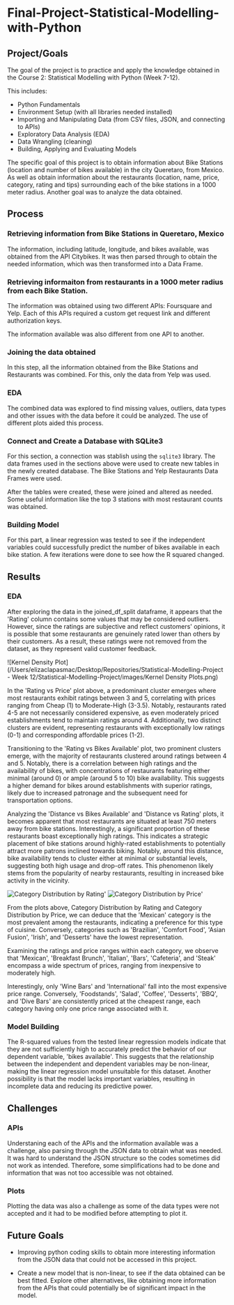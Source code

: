 # Final-Project-Statistical-Modelling-with-Python

## Project/Goals
The goal of the project is to practice and apply the knowledge obtained in the Course 2: Statistical Modelling with Python (Week 7-12). 

This includes:
* Python Fundamentals
* Environment Setup (with all libraries needed installed)
* Importing and Manipulating Data (from CSV files, JSON, and connecting to APIs)
* Exploratory Data Analysis (EDA)
* Data Wrangling (cleaning)
* Building, Applying and Evaluating Models

The specific goal of this project is to obtain information about Bike Stations (location and number of bikes available) in the city Queretaro, from Mexico. As well as obtain information about the restaurants (location, name, price, category, rating and tips) surrounding each of the bike stations in a 1000 meter radius. Another goal was to analyze the data obtained. 

## Process
### Retrieving information from Bike Stations in Queretaro, Mexico
The information, including latitude, longitude, and bikes available, was obtained from the API Citybikes. It was then parsed through to obtain the needed information, which was then transformed into a Data Frame. 
### Retrieving informaiton from restaurants in a 1000 meter radius from each Bike Station.
The information was obtained using two different APIs: Foursquare and Yelp. Each of this APIs required a custom get request link and different authorization keys. 

The information available was also different from one API to another. 

### Joining the data obtained
In this step, all the information obtained from the Bike Stations and Restaurants was combined. For this, only the data from Yelp was used. 

### EDA
The combined data was explored to find missing values, outliers, data types and other issues with the data before it could be analyzed. The use of different plots aided this process.

### Connect and Create a Database with SQLite3
For this section, a connection was stablish using the `sqlite3` library. The data frames used in the sections above were used to create new tables in the newly created database. The Bike Stations and Yelp Restaurants Data Frames were used. 

After the tables were created, these were joined and altered as needed. Some useful information like the top 3 stations with most restaurant counts was obtained. 

### Building Model

For this part, a linear regression was tested to see if the independent variables could successfully predict the number of bikes available in each bike station. A few iterations were done to see how the R squared changed.

## Results
### EDA
After exploring the data in the joined_df_split dataframe, it appears that the 'Rating' column contains some values that may be considered outliers. However, since the ratings are subjective and reflect customers' opinions, it is possible that some restaurants are genuinely rated lower than others by their customers. As a result, these ratings were not removed from the dataset, as they represent valid customer feedback.

![Kernel Density Plot](/Users/elizaclapasmac/Desktop/Repositories/Statistical-Modelling-Project - Week 12/Statistical-Modelling-Project/images/Kernel Density Plots.png)

In the 'Rating vs Price' plot above, a predominant cluster emerges where most restaurants exhibit ratings between 3 and 5, correlating with prices ranging from Cheap (1) to Moderate-High (3-3.5). Notably, restaurants rated 4-5 are not necessarily considered expensive, as even moderately priced establishments tend to maintain ratings around 4. Additionally, two distinct clusters are evident, representing restaurants with exceptionally low ratings (0-1) and corresponding affordable prices (1-2).

Transitioning to the 'Rating vs Bikes Available' plot, two prominent clusters emerge, with the majority of restaurants clustered around ratings between 4 and 5. Notably, there is a correlation between high ratings and the availability of bikes, with concentrations of restaurants featuring either minimal (around 0) or ample (around 5 to 10) bike availability. This suggests a higher demand for bikes around establishments with superior ratings, likely due to increased patronage and the subsequent need for transportation options.

Analyzing the 'Distance vs Bikes Available' and 'Distance vs Rating' plots, it becomes apparent that most restaurants are situated at least 750 meters away from bike stations. Interestingly, a significant proportion of these restaurants boast exceptionally high ratings. This indicates a strategic placement of bike stations around highly-rated establishments to potentially attract more patrons inclined towards biking. Notably, around this distance, bike availability tends to cluster either at minimal or substantial levels, suggesting both high usage and drop-off rates. This phenomenon likely stems from the popularity of nearby restaurants, resulting in increased bike activity in the vicinity.


![Category Distribution by Rating']()
![Category Distribution by Price']()

From the plots above, Category Distribution by Rating and Category Distribution by Price, we can deduce that the 'Mexican' category is the most prevalent among the restaurants, indicating a preference for this type of cuisine. Conversely, categories such as 'Brazilian', 'Comfort Food', 'Asian Fusion', 'Irish', and 'Desserts' have the lowest representation.

Examining the ratings and price ranges within each category, we observe that 'Mexican', 'Breakfast Brunch', 'Italian', 'Bars', 'Cafeteria', and 'Steak' encompass a wide spectrum of prices, ranging from inexpensive to moderately high.

Interestingly, only 'Wine Bars' and 'International' fall into the most expensive price range. Conversely, 'Foodstands', 'Salad', 'Coffee', 'Desserts', 'BBQ', and 'Dive Bars' are consistently priced at the cheapest range, each category having only one price range associated with it.

### Model Building
The R-squared values from the tested linear regression models indicate that they are not sufficiently high to accurately predict the behavior of our dependent variable, 'bikes available'. This suggests that the relationship between the independent and dependent variables may be non-linear, making the linear regression model unsuitable for this dataset. Another possibility is that the model lacks important variables, resulting in incomplete data and reducing its predictive power.

## Challenges 
### APIs 
Understaning each of the APIs and the information available was a challenge, also parsing through the JSON data to obtain what was needed. It was hard to understand the JSON structure so the codes sometimes did not work as intended. Therefore, some simplifications had to be done and information that was not too accessible was not obtained.  

### Plots
Plotting the data was also a challenge as some of the data types were not accepted and it had to be modified before attempting to plot it. 

## Future Goals
* Improving python coding skills to obtain more interesting information from the JSON data that could not be accessed in this project.  

* Create a new model that is non-linear, to see if the data obtained can be best fitted. Explore other alternatives, like obtaining more information from the APIs that could potentially be of significant impact in the model.
 
